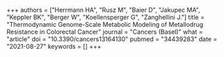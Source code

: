 +++
authors = ["Herrmann HA", "Rusz M", "Baier D", "Jakupec MA", "Keppler BK", "Berger W", "Koellensperger G", "Zanghellini J."]
title = "Thermodynamic Genome-Scale Metabolic Modeling of Metallodrug Resistance in Colorectal Cancer"
journal = "Cancers (Basel)"
what = "article"
doi = "10.3390/cancers13164130"
pubmed = "34439283"
date = "2021-08-27"
keywords = []
+++

